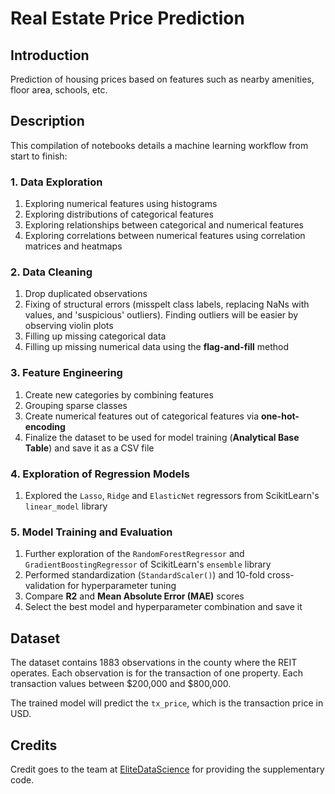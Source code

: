 # Real Estate Price Prediction

## Introduction
Prediction of housing prices based on features such as nearby amenities, floor area, schools, etc. 

## Description
This compilation of notebooks details a machine learning workflow from start to finish:

### 1. Data Exploration
1. Exploring numerical features using histograms
2. Exploring distributions of categorical features
3. Exploring relationships between categorical and numerical features
4. Exploring correlations between numerical features using correlation matrices and heatmaps

### 2. Data Cleaning
1. Drop duplicated observations
2. Fixing of structural errors (misspelt class labels, replacing NaNs with values, and 'suspicious' outliers). Finding outliers will be easier by observing violin plots
3. Filling up missing categorical data
4. Filling up missing numerical data using the **flag-and-fill** method

### 3. Feature Engineering
1. Create new categories by combining features
2. Grouping sparse classes
3. Create numerical features out of categorical features via **one-hot-encoding**
4. Finalize the dataset to be used for model training (**Analytical Base Table**) and save it as a CSV file

### 4. Exploration of Regression Models
1. Explored the `Lasso`, `Ridge` and `ElasticNet` regressors from ScikitLearn's `linear_model` library

### 5. Model Training and Evaluation
1. Further exploration of the `RandomForestRegressor` and `GradientBoostingRegressor` of ScikitLearn's `ensemble` library
2. Performed standardization (`StandardScaler()`) and 10-fold cross-validation for hyperparameter tuning
3. Compare **R2** and **Mean Absolute Error (MAE)** scores
4. Select the best model and hyperparameter combination and save it

## Dataset
The dataset contains 1883 observations in the county where the REIT operates. Each observation is for the transaction of one property. Each transaction values between $200,000 and $800,000.

The trained model will predict the `tx_price`, which is the transaction price in USD.

## Credits
Credit goes to the team at [EliteDataScience](https://elitedatascience.com/machine-learning-masterclass) for providing the supplementary code.
